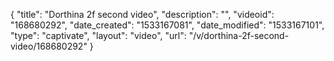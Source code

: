 {
    "title": "Dorthina 2f second video",
    "description": "",
    "videoid": "168680292",
    "date_created": "1533167081",
    "date_modified": "1533167101",
    "type": "captivate",
    "layout": "video",
    "url": "\/v\/dorthina-2f-second-video\/168680292"
}